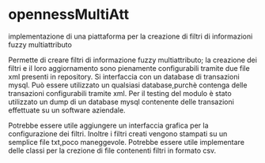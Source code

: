 # opennessMultiAtt
implementazione di una piattaforma per la creazione di filtri di informazioni fuzzy multiattributo

Permette di creare filtri di informazione fuzzy multiattributo; la creazione dei filtri e il loro aggiornamento sono pienamente configurabili tramite due file xml presenti in repository. Si interfaccia con un database di transazioni mysql. Può essere utilizzato un qualsiasi database,purchè contenga delle transazioni configurabili tramite xml.
Per il testing del modulo è stato utilizzato un dump di un database mysql contenente delle transazioni effettuate su un software aziendale.

Potrebbe essere utile aggiungere un interfaccia grafica per la configurazione dei filtri. Inoltre i filtri creati vengono stampati su un semplice file txt,poco maneggevole. Potrebbe essere utile implementare delle classi per la crezione di file contenenti filtri in formato csv.
